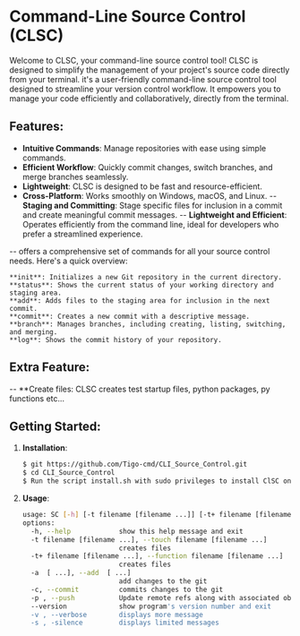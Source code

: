 # Command-Line Source Control (CLSC)
Welcome to CLSC, your command-line source control tool! CLSC is designed to simplify the management of your project's source code directly from your terminal. it's a user-friendly command-line source control tool designed to streamline your version control workflow. It empowers you to manage your code efficiently and collaboratively, directly from the terminal.

## Features:

- **Intuitive Commands**: Manage repositories with ease using simple commands.
- **Efficient Workflow**: Quickly commit changes, switch branches, and merge branches seamlessly.
- **Lightweight**: CLSC is designed to be fast and resource-efficient.
- **Cross-Platform**: Works smoothly on Windows, macOS, and Linux.
-- **Staging and Committing**: Stage specific files for inclusion in a commit and create meaningful commit messages.
-- **Lightweight and Efficient**: Operates efficiently from the command line, ideal for developers who prefer a streamlined experience.

-- offers a comprehensive set of commands for all your source control needs. Here's a quick overview:

    **init**: Initializes a new Git repository in the current directory.
    **status**: Shows the current status of your working directory and staging area.
    **add**: Adds files to the staging area for inclusion in the next commit.
    **commit**: Creates a new commit with a descriptive message.
    **branch**: Manages branches, including creating, listing, switching, and merging.
    **log**: Shows the commit history of your repository.
## Extra Feature:
-- **Create files: CLSC creates test startup files, python packages, py functions etc...


## Getting Started:

1. **Installation**:

   ```bash
   $ git https://github.com/Tigo-cmd/CLI_Source_Control.git
   $ cd CLI_Source_Control
   $ Run the script install.sh with sudo privileges to install ClSC on your computer
2. **Usage**:
   ```bash
   usage: SC [-h] [-t filename [filename ...]] [-t+ filename [filename ...]] [-a  [...]] [-c] [-p] [--version] [-v  | -s ]
   options:
     -h, --help            show this help message and exit
     -t filename [filename ...], --touch filename [filename ...]
                           creates files
     -t+ filename [filename ...], --function filename [filename ...]
                           creates files
     -a  [ ...], --add  [ ...]
                           add changes to the git
     -c, --commit          commits changes to the git
     -p , --push           Update remote refs along with associated objects
     --version             show program's version number and exit
     -v , --verbose        displays more message
     -s , -silence         displays limited messages


